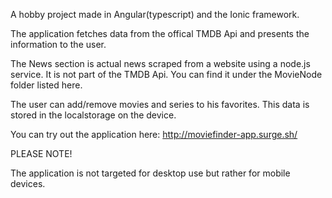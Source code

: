 A hobby project made in Angular(typescript) and the Ionic framework. 

The application fetches data from the offical TMDB Api and presents the information to the user.

The News section is actual news scraped from a website using a node.js service. It is not part of the TMDB Api. You can find it under the MovieNode folder listed here.

The user can add/remove movies and series to his favorites. This data is stored in the localstorage on the device.

You can try out the application here: http://moviefinder-app.surge.sh/

PLEASE NOTE! 

The application is not targeted for desktop use but rather for mobile devices.
